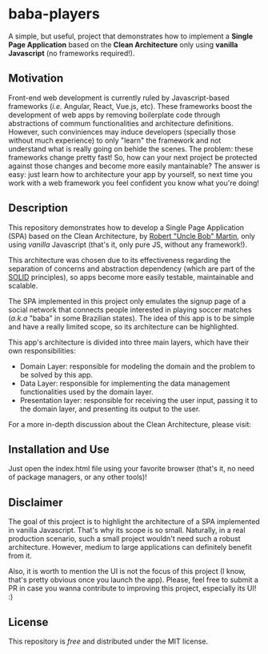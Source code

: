 # baba-players
A simple, but useful, project that demonstrates how to implement a **Single Page Application** based on the **Clean Architecture** only using **vanilla Javascript** (no frameworks required!).

## Motivation

Front-end web development is currently ruled by Javascript-based frameworks (*i.e.* Angular, React, Vue.js, etc). These frameworks boost the development of web apps by removing boilerplate code through abstractions of commum functionalities and architecture definitions. However, such conviniences may induce developers (specially those without much experience) to only "learn" the framework and not understand what is really going on behide the scenes. The problem: these frameworks change pretty fast! So, how can your next project be protected against those changes and become more easily mantainable? The answer is easy: just learn how to architecture your app by yourself, so next time you work with a web framework you feel confident you know what you're doing!

## Description

This repository demonstrates how to develop a Single Page Application (SPA) based on the Clean Architecture, by [Robert "Uncle Bob" Martin](https://blog.cleancoder.com/uncle-bob/2012/08/13/the-clean-architecture.html), only using *vanilla* Javascript (that's it, only pure JS, without any framework!).

This architecture was chosen due to its effectiveness regarding the separation of concerns and abstraction dependency (which are part of the [SOLID](https://en.wikipedia.org/wiki/SOLID) principles), so apps become more easily testable, maintainable and scalable.

The SPA implemented in this project only emulates the signup page of a social network that connects people interested in playing soccer matches (*a.k.a* "baba" in some Brazilian states). The idea of this app is to be simple and have a really limited scope, so its architecture can be highlighted.

This app's architecture is divided into three main layers, which have their own responsibilities:

- Domain Layer: responsible for modeling the domain and the problem to be solved by this app.
- Data Layer: responsible for implementing the data management functionalities used by the domain layer.
- Presentation layer: responsible for receiving the user input, passing it to the domain layer, and presenting its output to the user.

For a more in-depth discussion about the Clean Architecture, please visit: [](https://blog.cleancoder.com/uncle-bob/2012/08/13/the-clean-architecture.html)

## Installation and Use

Just open the index.html file using your favorite browser (that's it, no need of package managers, or any other tools)!

## Disclaimer

The goal of this project is to highlight the architecture of a SPA implemented in vanilla Javascript. That's why its scope is so small. Naturally, in a real production scenario, such a small project wouldn't need such a robust architecture. However, medium to large applications can definitely benefit from it. 

Also, it is worth to mention the UI is not the focus of this project (I know, that's pretty obvious once you launch the app). Please, feel free to submit a PR in case you wanna contribute to improving this project, especially its UI! :)

## License

This repository is *free* and distributed under the MIT license.
